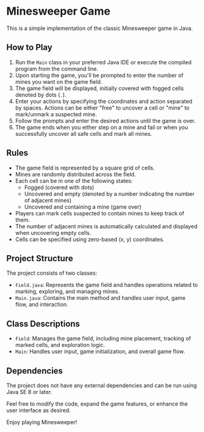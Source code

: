 # Minesweeper Game

This is a simple implementation of the classic Minesweeper game in Java.

## How to Play

1. Run the `Main` class in your preferred Java IDE or execute the compiled program from the command line.
2. Upon starting the game, you'll be prompted to enter the number of mines you want on the game field.
3. The game field will be displayed, initially covered with fogged cells denoted by dots (`.`).
4. Enter your actions by specifying the coordinates and action separated by spaces. Actions can be either "free" to uncover a cell or "mine" to mark/unmark a suspected mine.
5. Follow the prompts and enter the desired actions until the game is over.
6. The game ends when you either step on a mine and fail or when you successfully uncover all safe cells and mark all mines.

## Rules

- The game field is represented by a square grid of cells.
- Mines are randomly distributed across the field.
- Each cell can be in one of the following states:
  - Fogged (covered with dots)
  - Uncovered and empty (denoted by a number indicating the number of adjacent mines)
  - Uncovered and containing a mine (game over)
- Players can mark cells suspected to contain mines to keep track of them.
- The number of adjacent mines is automatically calculated and displayed when uncovering empty cells.
- Cells can be specified using zero-based (x, y) coordinates.

## Project Structure

The project consists of two classes:

- `Field.java`: Represents the game field and handles operations related to marking, exploring, and managing mines.
- `Main.java`: Contains the main method and handles user input, game flow, and interaction.

## Class Descriptions

- `Field`: Manages the game field, including mine placement, tracking of marked cells, and exploration logic.
- `Main`: Handles user input, game initialization, and overall game flow.

## Dependencies

The project does not have any external dependencies and can be run using Java SE 8 or later.

Feel free to modify the code, expand the game features, or enhance the user interface as desired.

Enjoy playing Minesweeper!
